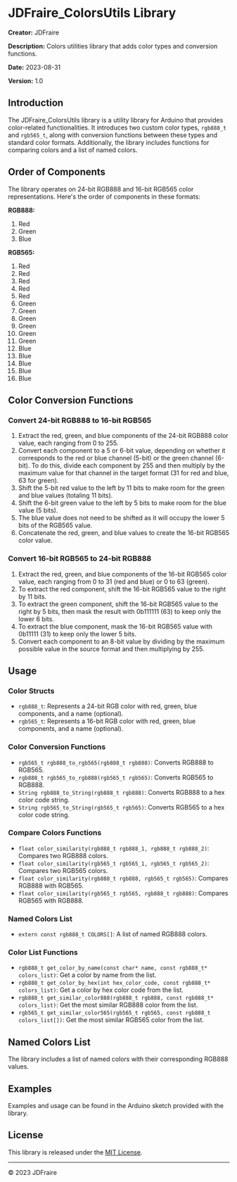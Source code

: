 # JDFraire_ColorsUtils Library

**Creator:** JDFraire

**Description:** Colors utilities library that adds color types and conversion functions.

**Date:** 2023-08-31

**Version:** 1.0

## Introduction

The JDFraire_ColorsUtils library is a utility library for Arduino that provides color-related functionalities. It introduces two custom color types, `rgb888_t` and `rgb565_t`, along with conversion functions between these types and standard color formats. Additionally, the library includes functions for comparing colors and a list of named colors.

## Order of Components

The library operates on 24-bit RGB888 and 16-bit RGB565 color representations. Here's the order of components in these formats:

**RGB888:**
1. Red
2. Green
3. Blue

**RGB565:**
1. Red
2. Red
3. Red
4. Red
5. Red
6. Green
7. Green
8. Green
9. Green
10. Green
11. Green
12. Blue
13. Blue
14. Blue
15. Blue
16. Blue

## Color Conversion Functions

### Convert 24-bit RGB888 to 16-bit RGB565

1. Extract the red, green, and blue components of the 24-bit RGB888 color value, each ranging from 0 to 255.
2. Convert each component to a 5 or 6-bit value, depending on whether it corresponds to the red or blue channel (5-bit) or the green channel (6-bit). To do this, divide each component by 255 and then multiply by the maximum value for that channel in the target format (31 for red and blue, 63 for green).
3. Shift the 5-bit red value to the left by 11 bits to make room for the green and blue values (totaling 11 bits).
4. Shift the 6-bit green value to the left by 5 bits to make room for the blue value (5 bits).
5. The blue value does not need to be shifted as it will occupy the lower 5 bits of the RGB565 value.
6. Concatenate the red, green, and blue values to create the 16-bit RGB565 color value.

### Convert 16-bit RGB565 to 24-bit RGB888

1. Extract the red, green, and blue components of the 16-bit RGB565 color value, each ranging from 0 to 31 (red and blue) or 0 to 63 (green).
2. To extract the red component, shift the 16-bit RGB565 value to the right by 11 bits.
3. To extract the green component, shift the 16-bit RGB565 value to the right by 5 bits, then mask the result with 0b111111 (63) to keep only the lower 6 bits.
4. To extract the blue component, mask the 16-bit RGB565 value with 0b11111 (31) to keep only the lower 5 bits.
5. Convert each component to an 8-bit value by dividing by the maximum possible value in the source format and then multiplying by 255.

## Usage

### Color Structs

- `rgb888_t`: Represents a 24-bit RGB color with red, green, blue components, and a name (optional).
- `rgb565_t`: Represents a 16-bit RGB color with red, green, blue components, and a name (optional).

### Color Conversion Functions

- `rgb565_t rgb888_to_rgb565(rgb888_t rgb888)`: Converts RGB888 to RGB565.
- `rgb888_t rgb565_to_rgb888(rgb565_t rgb565)`: Converts RGB565 to RGB888.
- `String rgb888_to_String(rgb888_t rgb888)`: Converts RGB888 to a hex color code string.
- `String rgb565_to_String(rgb565_t rgb565)`: Converts RGB565 to a hex color code string.

### Compare Colors Functions

- `float color_similarity(rgb888_t rgb888_1, rgb888_t rgb888_2)`: Compares two RGB888 colors.
- `float color_similarity(rgb565_t rgb565_1, rgb565_t rgb565_2)`: Compares two RGB565 colors.
- `float color_similarity(rgb888_t rgb888, rgb565_t rgb565)`: Compares RGB888 with RGB565.
- `float color_similarity(rgb565_t rgb565, rgb888_t rgb888)`: Compares RGB565 with RGB888.

### Named Colors List

- `extern const rgb888_t COLORS[]`: A list of named RGB888 colors.

### Color List Functions

- `rgb888_t get_color_by_name(const char* name, const rgb888_t* colors_list)`: Get a color by name from the list.
- `rgb888_t get_color_by_hex(int hex_color_code, const rgb888_t* colors_list)`: Get a color by hex color code from the list.
- `rgb888_t get_similar_color888(rgb888_t rgb888, const rgb888_t* colors_list)`: Get the most similar RGB888 color from the list.
- `rgb565_t get_similar_color565(rgb565_t rgb565, const rgb888_t colors_list[])`: Get the most similar RGB565 color from the list.

## Named Colors List

The library includes a list of named colors with their corresponding RGB888 values.

## Examples

Examples and usage can be found in the Arduino sketch provided with the library.

## License

This library is released under the [MIT License](LICENSE).

---
© 2023 JDFraire
